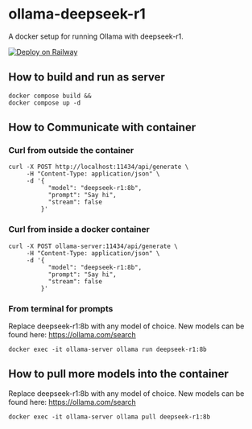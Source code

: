 # ollama-deepseek-r1
A docker setup for running Ollama with deepseek-r1.

[![Deploy on Railway](https://railway.com/button.svg)](https://railway.com/template/ZFH0bl?referralCode=AqDjJs)

## How to build and run as server
```
docker compose build &&
docker compose up -d
```

## How to Communicate with container

### Curl from outside the container

```
curl -X POST http://localhost:11434/api/generate \
     -H "Content-Type: application/json" \
     -d '{
           "model": "deepseek-r1:8b",
           "prompt": "Say hi",
           "stream": false
         }'
```

### Curl from inside a docker container

```
curl -X POST ollama-server:11434/api/generate \
     -H "Content-Type: application/json" \
     -d '{
           "model": "deepseek-r1:8b",
           "prompt": "Say hi",
           "stream": false
         }'
```

### From terminal for prompts
Replace deepseek-r1:8b with any model of choice.
New models can be found here: https://ollama.com/search
```
docker exec -it ollama-server ollama run deepseek-r1:8b
```

## How to pull more models into the container
Replace deepseek-r1:8b with any model of choice.
New models can be found here: https://ollama.com/search
```
docker exec -it ollama-server ollama pull deepseek-r1:8b
```
